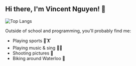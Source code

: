 ## Hi there, I'm Vincent Nguyen! 👋
![Top Langs](https://github-readme-stats.vercel.app/api/top-langs/?username=vinny-nguyen&layout=compact&theme=transparent&bg_color=00000000)

Outside of school and programming, you'll probably find me:
- Playing sports 🏉🏋️
- Playing music & sing 🎹🎸
- Shooting pictures 📸
- Biking around Waterloo 🚵
<!--
**vinny-nguyen/vinny-nguyen** is a ✨ _special_ ✨ repository because its `README.md` (this file) appears on your GitHub profile.

Here are some ideas to get you started:

- 🔭 I’m currently working on ...
- 🌱 I’m currently learning ...
- 👯 I’m looking to collaborate on ...
- 🤔 I’m looking for help with ...
- 💬 Ask me about ...
- 📫 How to reach me: ...
- 😄 Pronouns: ...
- ⚡ Fun fact: ...
-->
